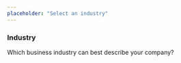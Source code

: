 ```yaml
---
placeholder: "Select an industry"
---
```


### Industry

Which business industry can best describe your company?